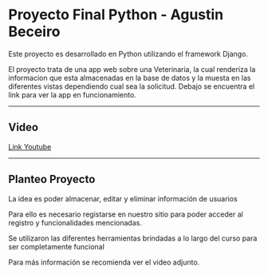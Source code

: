 # Proyecto Final Python - Agustin Beceiro

Este proyecto es desarrollado en Python utilizando el framework Django.

El proyecto trata de una app web sobre una Veterinaria, la cual renderiza la informacion que esta almacenadas en la base de datos y la muesta en las diferentes vistas dependiendo cual sea la solicitud. Debajo se encuentra el link para ver la app en funcionamiento.

----

## Video

[Link Youtube](https://www.youtube.com/watch?v=_2pfjZS8Pq0)

----

## Planteo Proyecto

La idea es poder almacenar, editar y eliminar información de usuarios

Para ello es necesario registarse en nuestro sitio para poder acceder al registro y funcionalidades mencionadas.

Se utilizaron las diferentes herramientas brindadas a lo largo del curso para ser completamente funcional

Para más información se recomienda ver el video adjunto.